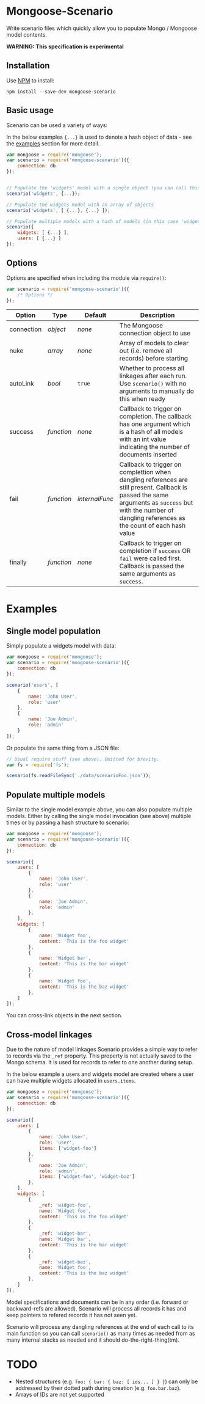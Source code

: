 Mongoose-Scenario
=================
Write scenario files which quickly allow you to populate Mongo / Mongoose model contents.

**WARNING: This specification is experimental**


Installation
------------
Use [NPM](https://www.npmjs.org) to install:

	npm install --save-dev mongoose-scenario


Basic usage
-----------
Scenario can be used a variety of ways:

In the below examples `{...}` is used to denote a hash object of data - see the [examples](#examples) section for more detail.

```javascript
var mongoose = require('mongoose');
var scenario = require('mongoose-scenario')({
	connection: db
});


// Populate the 'widgets' model with a single object (you can call this multiple times to populate multiple objects)
scenario('widgets', {...});

// Populate the widgets model with an array of objects
scenario('widgets', [ {...}, {...} ]);

// Populate multiple models with a hash of models (in this case 'widgets' and 'users' models)
scenario({
	widgets: [ {...} ],
	users: [ {...} ]
});
```


Options
-------
Options are specified when including the module via `require()`:

```javascript
var scenario = require('mongoose-scenario')({
	/* Options */
});
```


| Option                              | Type           | Default        | Description                                                            |
|-------------------------------------|----------------|----------------|------------------------------------------------------------------------|
| connection                          | _object_       | _none_         | The Mongoose connection object to use                                  |
| nuke                                | _array_        | _none_         | Array of models to clear out (i.e. remove all records) before starting |
| autoLink                            | _bool_         | `true`         | Whether to process all linkages after each run. Use `scenario()` with no arguments to manually do this when ready |
| success                             | _function_     | _none_         | Callback to trigger on completion. The callback has one argument which is a hash of all models with an int value indicating the number of documents inserted |
| fail                                | _function_     | _internalFunc_ | Callback to trigger on complettion when dangling references are still present. Callback is passed the same arguments as `success` but with the number of dangling references as the count of each hash value |
| finally                             | _function_     | _none_         | Callback to trigger on completion if `success` OR `fail` were called first. Callback is passed the same arguments as `success`.


Examples
========

Single model population
-----------------------
Simply populate a widgets model with data:

```javascript
var mongoose = require('mongoose');
var scenario = require('mongoose-scenario')({
	connection: db
});

scenario('users', [
	{
		name: 'John User',
		role: 'user'
	},
	{
		name: 'Joe Admin',
		role: 'admin'
	}
]);
```

Or populate the same thing from a JSON file:

```javascript
// Usual require stuff (see above). Omitted for brevity.
var fs = require('fs');

scenario(fs.readFileSync('./data/scenarioFoo.json'));
```


Populate multiple models
------------------------
Similar to the single model example above, you can also populate multiple models. Either by calling the single model invocation (see above) multiple times or by passing a hash structure to scenario:


```javascript
var mongoose = require('mongoose');
var scenario = require('mongoose-scenario')({
	connection: db
});

scenario({
	users: [
		{
			name: 'John User',
			role: 'user'
		},
		{
			name: 'Joe Admin',
			role: 'admin'
		},
	],
	widgets: [
		{
			name: 'Widget foo',
			content: 'This is the foo widget'
		},
		{
			name: 'Widget bar',
			content: 'This is the bar widget'
		},
		{
			name: 'Widget foo',
			content: 'This is the baz widget'
		},
	]
]);
```

You can cross-link objects in the next section.



Cross-model linkages
--------------------
Due to the nature of model linkages Scenario provides a simple way to refer to records via the `_ref` property.
This property is not actually saved to the Mongo schema. It is used for records to refer to one another during setup.

In the below example a users and widgets model are created where a user can have multiple widgets allocated in `users.items`.

```javascript
var mongoose = require('mongoose');
var scenario = require('mongoose-scenario')({
	connection: db
});

scenario({
	users: [
		{
			name: 'John User',
			role: 'user',
			items: ['widget-foo']
		},
		{
			name: 'Joe Admin',
			role: 'admin',
			items: ['widget-foo', 'widget-baz']
		},
	],
	widgets: [
		{
			_ref: 'widget-foo',
			name: 'Widget foo',
			content: 'This is the foo widget'
		},
		{
			_ref: 'widget-bar',
			name: 'Widget bar',
			content: 'This is the bar widget'
		},
		{
			_ref: 'widget-baz',
			name: 'Widget foo',
			content: 'This is the baz widget'
		},
	]
]);
```

Model specifications and documents can be in any order (i.e. forward or backward-refs are allowed). Scenario will process all records it has and keep pointers to refered records it has not seen yet.

Scenario will process any dangling references at the end of each call to its main function so you can call `scenario()` as many times as needed from as many internal stacks as needed and it should do-the-right-thing(tm).


TODO
====
* Nested structures (e.g. `foo: { bar: { baz: [ ids... ] } }`) can only be addressed by their dotted path during creation (e.g. `foo.bar.baz`).
* Arrays of IDs are not yet supported
